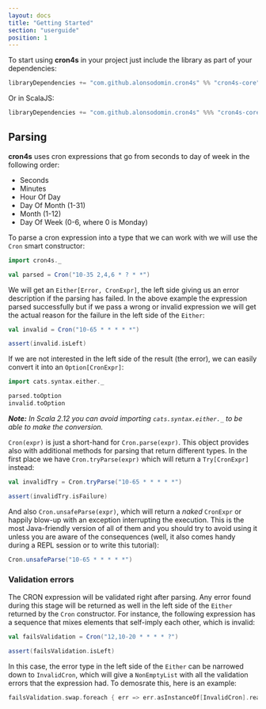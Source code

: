 ```yaml
---
layout: docs
title: "Getting Started"
section: "userguide"
position: 1
---
```


To start using **cron4s** in your project just include the library as part of your dependencies:

```scala
libraryDependencies += "com.github.alonsodomin.cron4s" %% "cron4s-core" % "{{site.cron4sVersion}}"
```

Or in ScalaJS:

```scala
libraryDependencies += "com.github.alonsodomin.cron4s" %%% "cron4s-core" % "{{site.cron4sVersion}}"
```

## Parsing

**cron4s** uses cron expressions that go from seconds to day of week in the following order:

 * Seconds
 * Minutes
 * Hour Of Day
 * Day Of Month (1-31)
 * Month (1-12)
 * Day Of Week (0-6, where 0 is Monday)

To parse a cron expression into a type that we can work with we will use the `Cron` smart constructor:

```scala mdoc
import cron4s._

val parsed = Cron("10-35 2,4,6 * ? * *")
```

We will get an `Either[Error, CronExpr]`, the left side giving us an error description if the parsing
has failed. In the above example the expression parsed successfully but if we pass a wrong or invalid expression
we will get the actual reason for the failure in the left side of the `Either`:

```scala mdoc
val invalid = Cron("10-65 * * * * *")
```

```scala mdoc:invisible
assert(invalid.isLeft)
```

If we are not interested in the left side of the result (the error), we can easily convert it into an `Option[CronExpr]`:

```scala mdoc
import cats.syntax.either._

parsed.toOption
invalid.toOption
```

**_Note:_** _In Scala 2.12 you can avoid importing `cats.syntax.either._` to be able to make the conversion._

`Cron(expr)` is just a short-hand for `Cron.parse(expr)`. This object provides also with additional methods for parsing
that return different types. In the first place we have `Cron.tryParse(expr)` which will return a `Try[CronExpr]` instead:

```scala mdoc
val invalidTry = Cron.tryParse("10-65 * * * * *")
```

```scala mdoc:invisible
assert(invalidTry.isFailure)
```

And also `Cron.unsafeParse(expr)`, which will return a _naked_ `CronExpr` or happily blow-up with an exception
interrupting the execution. This is the most Java-friendly version of all of them and you should try to avoid using it
unless you are aware of the consequences (well, it also comes handy during a REPL session or to write this tutorial):

```scala mdoc:crash
Cron.unsafeParse("10-65 * * * * *")
```

### Validation errors

The CRON expression will be validated right after parsing. Any error found during this stage will be returned
as well in the left side of the `Either` returned by the `Cron` constructor. For instance, the following expression
has a sequence that mixes elements that self-imply each other, which is invalid: 

```scala mdoc
val failsValidation = Cron("12,10-20 * * * * ?")
```

```scala mdoc:invisible
assert(failsValidation.isLeft)
```

In this case, the error type in the left side of the `Either` can be narrowed down to `InvalidCron`, which will give
a `NonEmptyList` with all the validation errors that the expression had. To demosrate this, here is an example:

```scala mdoc
failsValidation.swap.foreach { err => err.asInstanceOf[InvalidCron].reason.toList.mkString("\n") }
```
